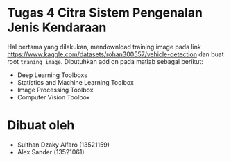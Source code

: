 # Tugas 4 Citra Sistem Pengenalan Jenis Kendaraan
Hal pertama yang dilakukan, mendownload training image pada link https://www.kaggle.com/datasets/rohan300557/vehicle-detection dan buat root `traning_image`.
Dibutuhkan add on pada matlab sebagai berikut:

 - Deep Learning Toolboxs
 - Statistics and Machine Learning Toolbox
 - Image Processing Toolbox
 - Computer Vision Toolbox

# Dibuat oleh 
 - Sulthan Dzaky Alfaro (13521159)
 - Alex Sander          (13521061)

